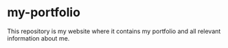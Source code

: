 # my-portfolio

This repository is my website where it contains my portfolio and all relevant information about me.

